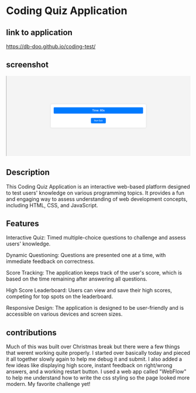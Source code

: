 <!-- Repository contains quality readme file with description, screenshot, and link to deployed application.-->

# Coding Quiz Application


## link to application
https://db-doo.github.io/coding-test/

## screenshot
<img src="./assets/screenshot.png"/>

## Description

This Coding Quiz Application is an interactive web-based platform designed to test users' knowledge on various programming topics. It provides a fun and engaging way to assess understanding of web development concepts, including HTML, CSS, and JavaScript.

## Features

Interactive Quiz: Timed multiple-choice questions to challenge and assess users' knowledge.

Dynamic Questioning: Questions are presented one at a time, with immediate feedback on correctness.

Score Tracking: The application keeps track of the user's score, which is based on the time remaining after answering all questions.

High Score Leaderboard: Users can view and save their high scores, competing for top spots on the leaderboard.

Responsive Design: The application is designed to be user-friendly and is accessible on various devices and screen sizes.

## contributions

Much of this was built over Christmas break but there were a few things that werent working quite properly. I started over basically today and pieced it all together slowly again to help me debug it and submit. I also added a few ideas like displaying high score, instant feedback on right/wrong answers, and a working restart button. I used a web app called "WebFlow" to help me understand how to write the css styling so the page looked more modern. My favorite challenge yet! 
